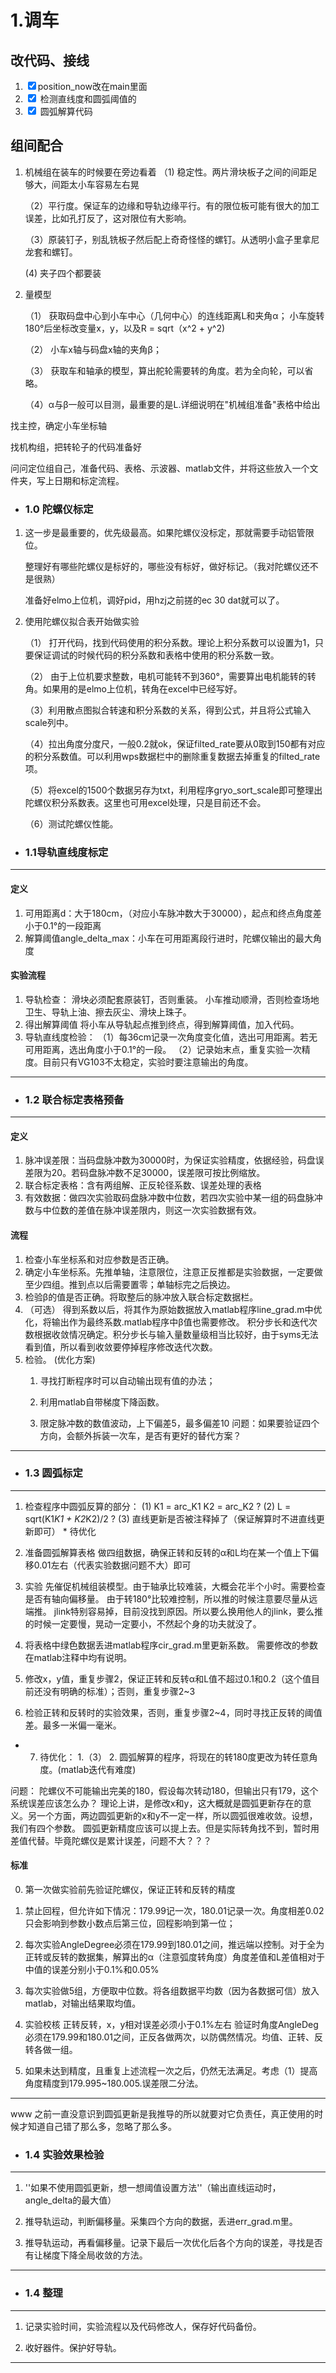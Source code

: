 <!--
 * @Author: Location Group
 * @Date: 2021-01-26 09:40:27
 * @LastEditTime: 2021-01-27 15:36:21
 * @LastEditors: Please set LastEditors
 * @Description: Simple process for location
-->
# 1.调车

## 改代码、接线
1.  <input type="checkbox" checked>position_now改在main里面</input>
2.  <input type="checkbox" checked> 检测直线度和圆弧阈值的 </input>
3. <input type="checkbox" checked> 圆弧解算代码 </input> 

## 组间配合
1. 机械组在装车的时候要在旁边看着
   （1) 稳定性。两片滑块板子之间的间距足够大，间距太小车容易左右晃

   （2）平行度。保证车的边缘和导轨边缘平行。有的限位板可能有很大的加工误差，比如孔打反了，这对限位有大影响。

   （3）原装钉子，别乱铣板子然后配上奇奇怪怪的螺钉。从透明小盒子里拿尼龙套和螺钉。

   (4) 夹子四个都要装
2. 量模型
   
   （1） 获取码盘中心到小车中心（几何中心）的连线距离L和夹角α；
         小车旋转180°后坐标改变量x，y，以及R = sqrt（x^2 + y^2)

   （2） 小车x轴与码盘x轴的夹角β；

   （3） 获取车和轴承的模型，算出舵轮需要转的角度。若为全向轮，可以省略。

   （4）α与β一般可以目测，最重要的是L.详细说明在"机械组准备"表格中给出

找主控，确定小车坐标轴

找机构组，把转轮子的代码准备好

问问定位组自己，准备代码、表格、示波器、matlab文件，并将这些放入一个文件夹，写上日期和标定流程。

* ### 1.0 陀螺仪标定

1. 这一步是最重要的，优先级最高。如果陀螺仪没标定，那就需要手动铝管限位。
   
   整理好有哪些陀螺仪是标好的，哪些没有标好，做好标记。（我对陀螺仪还不是很熟）

   准备好elmo上位机，调好pid，用hzj之前搓的ec 30 dat就可以了。

2. 使用陀螺仪拟合表开始做实验
   
   （1） 打开代码，找到代码使用的积分系数。理论上积分系数可以设置为1，只要保证调试的时候代码的积分系数和表格中使用的积分系数一致。

   （2） 由于上位机要求整数，电机可能转不到360°，需要算出电机能转的转角。如果用的是elmo上位机，转角在excel中已经写好。

   （3）利用散点图拟合转速和积分系数的关系，得到公式，并且将公式输入scale列中。

   （4）拉出角度分度尺，一般0.2就ok，保证filted_rate要从0取到150都有对应的积分系数值。可以利用wps数据栏中的删除重复数据去掉重复的filted_rate项。

   （5）将excel的1500个数据另存为txt，利用程序gryo_sort_scale即可整理出陀螺仪积分系数表。这里也可用excel处理，只是目前还不会。

   （6）测试陀螺仪性能。

* ### 1.1导轨直线度标定
***
#### 定义
1. 可用距离d：大于180cm，（对应小车脉冲数大于30000），起点和终点角度差小于0.1°的一段距离
2. 解算阈值angle_delta_max：小车在可用距离段行进时，陀螺仪输出的最大角度
#### 实验流程
1. 导轨检查：
   滑块必须配套原装钉，否则重装。
   小车推动顺滑，否则检查场地卫生、导轨上油、擦去灰尘、滑块上珠子。
2. 得出解算阈值
   将小车从导轨起点推到终点，得到解算阈值，加入代码。
3. 导轨直线度检验：
   （1）每36cm记录一次角度变化值，选出可用距离。若无可用距离，选出角度小于0.1°的一段。
   （2）记录始末点，重复实验一次精度。目前只有VG103不太稳定，实验时要注意输出的角度。
***

* ### 1.2 联合标定表格预备
***
#### 定义
1. 脉冲误差限：当码盘脉冲数为30000时，为保证实验精度，依据经验，码盘误差限为20。若码盘脉冲数不足30000，误差限可按比例缩放。
2. 联合标定表格：含有两组解、正反轮径系数、误差处理的表格
3. 有效数据：做四次实验取码盘脉冲数中位数，若四次实验中某一组的码盘脉冲数与中位数的差值在脉冲误差限内，则这一次实验数据有效。
#### 流程
1. 检查小车坐标系和对应参数是否正确。
2. 确定小车坐标系。先推单轴，注意限位，注意正反推都是实验数据，一定要做至少四组。推到点以后需要置零；单轴标完之后换边。
3. 检验β的值是否正确。将取整后的脉冲放入联合标定数据栏。
4. （可选） 得到系数以后，将其作为原始数据放入matlab程序line_grad.m中优化，将输出作为最终系数.matlab程序中β值也需要修改。
   积分步长和迭代次数根据收敛情况确定。积分步长与输入量数量级相当比较好，由于syms无法看到值，所以看到收敛要停掉程序修改迭代次数。
5. 检验。
   (优化方案)
   1. 寻找打断程序时可以自动输出现有值的办法；
   
   2. 利用matlab自带梯度下降函数。
   
   3. 限定脉冲数的数值波动，上下偏差5，最多偏差10
问题：如果要验证四个方向，会额外拆装一次车，是否有更好的替代方案？
***

* ### 1.3 圆弧标定

*** 
1. 检查程序中圆弧反算的部分：
   (1) K1 = arc_K1 K2 = arc_K2 ?
   (2) L = sqrt(K1*K1 + K2*K2)/2 ?
   (3) 直线更新是否被注释掉了（保证解算时不进直线更新即可）   * 待优化

2. 准备圆弧解算表格
   做四组数据，确保正转和反转的α和L均在某一个值上下偏移0.01左右（代表实验数据问题不大）即可

3. 实验
   先催促机械组装模型。由于轴承比较难装，大概会花半个小时。需要检查是否有轴向偏移量。
   由于转180°比较难控制，所以推的时候注意要尽量从远端推。
   jlink特别容易掉，目前没找到原因。所以要么换用他人的jlink，要么推的时候一定要慢，晃动一定要小，不然起个身的功夫就没了。

4. 将表格中绿色数据丢进matlab程序cir_grad.m里更新系数。
   需要修改的参数在matlab注释中均有说明。

5. 修改x，y值，重复步骤2，保证正转和反转α和L值不超过0.1和0.2（这个值目前还没有明确的标准）；否则，重复步骤2~3

6. 检验正转和反转时的实验效果，否则，重复步骤2~4，同时寻找正反转的阈值差。最多一米偏一毫米。

* 7. 待优化：
      1.（3）
      2. 圆弧解算的程序，将现在的转180度更改为转任意角度。(matlab迭代有难度)

问题：
陀螺仪不可能输出完美的180，假设每次转动180，但输出只有179，这个系统误差应该怎么办？
理论上讲，是修改x和y，这大概就是圆弧更新存在的意义。另一个方面，两边圆弧更新的x和y不一定一样，所以圆弧很难收敛。设想，我们有四个参数。
圆弧更新精度应该可以提上去。但是实际转角找不到，暂时用差值代替。毕竟陀螺仪是累计误差，问题不大？？？

#### 标准
0. 第一次做实验前先验证陀螺仪，保证正转和反转的精度

1. 禁止回程，但允许如下情况：179.99记一次，180.01记录一次。角度相差0.02只会影响到参数小数点后第三位，回程影响到第一位；
2. 每次实验AngleDegree必须在179.99到180.01之间，推远端以控制。对于全为正转或反转的数据集，解算出的α（注意弧度转角度）角度差值和L差值相对于中值的误差分别小于0.1%和0.05%
3. 每次实验做5组，方便取中位数。将各组数据平均数（因为各数据可信）放入matlab，对输出结果取均值。
4. 实验校核 正转反转，x，y相对误差必须小于0.1%左右
      验证时角度AngleDeg必须在179.99和180.01之间，正反各做两次，以防偶然情况。均值、正转、反转各做一组。                  
5. 如果未达到精度，且重复上述流程一次之后，仍然无法满足。考虑（1）提高角度精度到179.995~180.005.误差限二分法。
***


www 之前一直没意识到圆弧更新是我推导的所以就要对它负责任，真正使用的时候才知道自己错了那么多，忽略了那么多。

* ### 1.4 实验效果检验
***
1. ''如果不使用圆弧更新，想一想阈值设置方法''（输出直线运动时，angle_delta的最大值）
   
2. 推导轨运动，判断偏移量。采集四个方向的数据，丢进err_grad.m里。

3. 推导轨运动，再看偏移量。记录下最后一次优化后各个方向的误差，寻找是否有让梯度下降全局收敛的方法。
***

* ### 1.4 整理
***
1. 记录实验时间，实验流程以及代码修改人，保存好代码备份。
   
2. 收好器件。保护好导轨。
***
